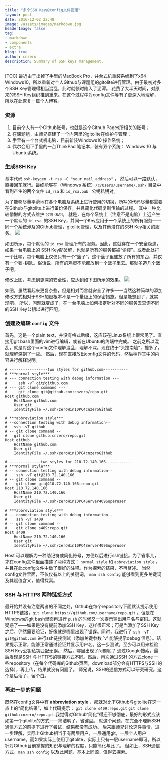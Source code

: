 ```yaml
---
title: "多个SSH Key的config文件管理"
layout: post
date: 2016-12-02 22:48
image: /assets/images/markdown.jpg
headerImage: false
tag:
- markdown
- components
- extra
blog: true
author: cnzero
description: Summary of SSH keys management.
---
```




[TOC]
最近由于出掉了手里的MacBook Pro，并台式机重装系统到了x64 Windows10，所以重新对个人Github与课题组的gitolite进行管理。由于最初对多个SSH Key管理得相当混乱，此时就顿时陷入了泥潭。
花费了大半天时间，对原来的SSH Key组织推到重来。在这个过程中对config文件等有了更深入地理解，所以在此恢复一篇个人博客。


### 资源
1. 目前个人有一个Github账号，也就是这个Github Pages所相关的账号；
2. 在课题组，由师兄搭建了一个内网里的gitolite在维护与管理；
3. 手里有一个台式机电脑，目前新装Windows10 操作系统；
4. 偶尔会用下手里的一台ThinkPad 笔记本，装有双个系统： Windows 10 与 Ubuntu系统。


### 生成SSH Key
基本代码 ` ssh-keygen -t rsa -C "your_mail_address" ` ， 然后可以一路默认，直接回车就行。最终能够在（Windows 系统）` /c/Users/username/.ssh/ ` 目录中看到产生的两个文件 ` id_rsa ` 和 `id_rsa.pub ` 公钥私钥对。


为了能够尽量平滑地在各个电脑及系统上进行使用的切换，所写的代码尽量都需要在Github与gitolite上进行备份保存，并且简化代码复制传输的过程。
其中一种比较偷懒的方式去维护 `公钥-私钥`， 就是，在每个系统上（注意不是电脑）上近产生一个默认的 `id_rsa `的SSH Key，并同一个Key应用于一个系统上的所有服务——同一个系统涉及的Github管理，gitolite管理，以及其他潜在的SSH Key相关的服务。
![](file:///tmp/WizNote/ecf28fb4-c791-4a11-b961-da4a79354b5a/index_files/126a2a66-72c4-4199-baa3-bcdf22233c2d.png)

如图所示，每个默认的 ` id_rsa ` 管理所有的服务。因此，这就存在一个安全隐患，如果一台电脑上的 SSH Key配破解，也就是所有的服务都被“偷窥”。或者此处打一个比喻，每个电脑上仅仅只有一个“篮子”，这个篮子里盛放了所有的东西，并仅有一个锁-钥匙。俗话说，所有的鸡蛋不能都放到一个篮子里去。那就多造几个篮子吧。



修改上图，考虑到更深的安全性，应达到如下图所示的效果。
![](file:///tmp/WizNote/ecf28fb4-c791-4a11-b961-da4a79354b5a/index_files/66762425-4844-4418-8f8f-f9566bf2011a.png)

如图，虽然看起来更复杂些，但是相对而言就安全了许多——当然这种简单的添加修改方式相对于SSH加密根本不是一个量级上的保密措施。但是能想到了，就实现吧。
所以，问题就变成了，在一台电脑上如何指定针对不同的服务去查询不同的SSH Key公钥以进行匹配。

### 创建及编辑 ` config ` 文件
首先，这是一个plain text，并没有格式后缀，这应该在Linux系统上很常见了。直接用git bash里面的vim进行编辑，或者在Ubuntu的终端中完成。
之前之所以混乱，就是对这个config文件理解混乱，理解不深。现在终于“头撞南墙”，撞多了，就理解深刻了一些。
然后，现在直接放出config文件的代码，然后稍作其中的内容进行解释说明。
```
# -----------------two styles for github.com-----------
# ***normal style***
# --- connection testing with debug information ---
#     ssh -vT git@github.com
# --- git clone command ---
#     git clone git@github.com:cnzero/repo.git
Host github.com
    HostName github.com
    User git
    IdentityFile ~/.ssh/zeroWin10PC4cnzeroGithub
 
# ***abbreviation style***
# --connection testing with debug information--
#   ssh -vT github
# -- git clone command --
#   git clone github:cnzero/repo.git
Host github
    HostName github.com
    User git
    IdentityFile ~/.ssh/zeroWin10PC4cnzeroGithub
 
# --------------two styles for 210.72.140.166-----------
# ***normal style***
# -- connection testing with debug information--
#    ssh -vT git@210.72.140.166
# -- git clone command --
#    git clone git@210.72.140.166:repo.git
Host 210.72.140.166
    HostName 210.72.140.166
    User git
    IdentityFile ~/.ssh/zeroWin10PC4Server409Superuser
 
# ***abbreviation style***
# -- connection testing with debug information--
#    ssh -vT s409
# -- git clone command --
#    git clone s409:repo.git
Host s409
    HostName 210.72.140.166
    User git
    IdentityFile ~/.ssh/zeroWin10PC4Server409Superuser
```
Host 可以理解为一种助记符或简化符号，方便以后进行ssh链接。为了省事儿，才在config文件里面描述了两种方式： ` normal style ` 和 ` abbreviation style ` 。并且在此config文件中做了很好的注释。作为探索的结果，不再赘述。
当然config文件里面，不仅仅有以上的关键词， ` man ssh config ` 能够看到更多关键词及其赋值含义，值得探索。

### SSH 与 HTTPS 两种链接方式
最开始并没有注意两者的不同之处，Github在每个repository下面默认提示使用HTTPS链接，` git clone https://github.com/username/repo.git ` 。但是在Windows的git bash里面再进行 `push` 的时候又一次提示输出用户名与密码。这就疑惑了——如果是没有提前添加SSH Key，这样很正常；可是当添加了SSH Key之后，仍然需要验证，好像就是哪里出现了错误。同时，我进行了 ` ssh -vT git@github.com ` 进行ssh链接测试（添加关键参数 `v' 能够提示debug 信息）。结果提示正常，能够正常通过验证并显示用户名。这一步测试，至少可以用来检验SSH Key公钥私钥匹配无误。
然后，哪里出现了问题呢？
通过Google搜索，最后发现是SSH 与 HTTPS的链接方式不同。然后，再次通过SSH 的方式clone 一些repository（在每个代码库的Github页面，download部分会有HTTPS与SSH的选择），再上传，结果就没有问题了。
师兄说，SSH的通信方式可以研究研究。这个是后话了，留个白。

### 再进一步的问题
既然在config文件中有 __abbreviation style__ ，那就对比下Github与gitolite在这一点上的“简化结果”，如上代码提示：
 ` git clone s409:repo.git `
 ` git clone github:cnzero/repo.git `
我觉得对Github“简化”得还不够彻底，最好的形式应该如第一个gitolite的方式——简洁明了，省键盘。
就这个问题，在完全不理解SSH通信方式的前提下进行了尝试，结果都没有成功。
后来跟师兄讨论这件事情，进一步理解，实际上Github相当于有两层用户，一层通用git，一层个人用户username。而如果实际上使用了gitolite，实际上只有一层username即可。所以针对Github目前掌握的知识与理解的程度，只能简化与此了。
但如上，SSH通信方式，` man ssh config ` 以及此问题，基本上同源，值得去探索。
